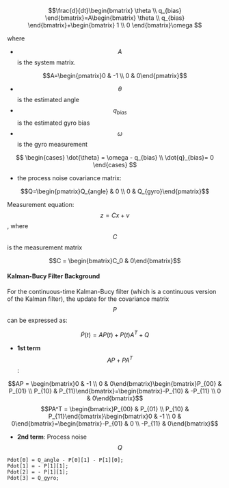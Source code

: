 $$\frac{d}{dt}\begin{bmatrix}
\theta \\ 
q_{bias}
\end{bmatrix}=A\begin{bmatrix}
\theta \\ 
q_{bias}
\end{bmatrix}+\begin{bmatrix}
1 \\ 
0
\end{bmatrix}\omega
$$

where

- $$A$$ is the system matrix.

$$A=\begin{pmatrix}0 & -1 \\
0 & 0\end{pmatrix}$$

- $$\theta$$ is the estimated angle
- $$q_{bias}$$ is the estimated gyro bias
- $$\omega$$ is the gyro measurement

$$
\begin{cases}
\dot{\theta} = \omega - q_{bias} \\
\dot{q}_{bias}= 0
\end{cases}
$$

- the process noise covariance matrix:

$$Q=\begin{pmatrix}Q_{angle} & 0 \\
0 & Q_{gyro}\end{pmatrix}$$

Measurement equation: $$z=Cx+v$$ , where $$C$$ is the measurement matrix

$$C = \begin{bmatrix}C_0 & 0\end{bmatrix}$$

#### Kalman-Bucy Filter Background
For the continuous-time Kalman-Bucy filter (which is a continuous version of the Kalman filter), the update for the covariance matrix $$P$$ can be expressed as:

$$\dot{P}(t)=AP(t)+P(t)A^T+Q$$

- **1st term** $$AP+PA^T$$:

$$AP = \begin{bmatrix}0 & -1 \\
0 & 0\end{bmatrix}\begin{bmatrix}P_{00} & P_{01} \\
P_{10} & P_{11}\end{bmatrix}=\begin{bmatrix}-P_{10} & -P_{11} \\
0 & 0\end{bmatrix}$$
$$PA^T = \begin{bmatrix}P_{00} & P_{01} \\
P_{10} & P_{11}\end{bmatrix}\begin{bmatrix}0 & -1 \\
0 & 0\end{bmatrix}=\begin{bmatrix}-P_{01} & 0 \\
-P_{11} & 0\end{bmatrix}$$

- **2nd term**: Process noise $$Q$$

```
Pdot[0] = Q_angle - P[0][1] - P[1][0];
Pdot[1] = - P[1][1];
Pdot[2] = - P[1][1];
Pdot[3] = Q_gyro;
```

